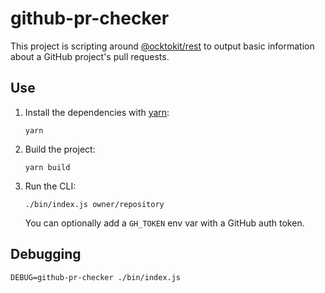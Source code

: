 # github-pr-checker

This project is scripting around [@ocktokit/rest](https://github.com/octokit/rest.js) to output basic information about a GitHub project's pull requests.

## Use

1. Install the dependencies with [yarn](https://yarnpkg.com/en/):

    ```shell
    yarn
    ```
2. Build the project:

    ```shell
    yarn build
    ```
3. Run the CLI:

    ```shell
    ./bin/index.js owner/repository
    ```

    You can optionally add a `GH_TOKEN` env var with a GitHub auth token.

## Debugging

```shell
DEBUG=github-pr-checker ./bin/index.js
```